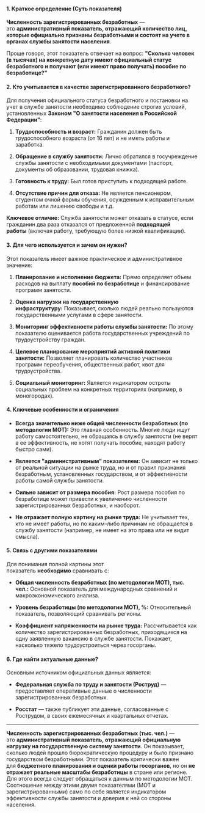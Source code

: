 #### **1. Краткое определение (Суть показателя)**

**Численность зарегистрированных безработных** — это **административный показатель, отражающий количество лиц, которые официально признаны безработными и состоят на учете в органах службы занятости населения**.

Проще говоря, этот показатель отвечает на вопрос: **"Сколько человек (в тысячах) на конкретную дату имеют официальный статус безработного и получают (или имеют право получать) пособие по безработице?"**

#### **2. Кто учитывается в качестве зарегистрированного безработного?**

Для получения официального статуса безработного и постановки на учет в службе занятости необходимо соблюдение строгих условий, установленных **Законом "О занятости населения в Российской Федерации"**:

1. **Трудоспособность и возраст:** Гражданин должен быть трудоспособного возраста (от 16 лет) и не иметь работы и заработка.
    
2. **Обращение в службу занятости:** Лично обратился в госучреждение службы занятости с необходимыми документами (паспорт, документы об образовании, трудовая книжка).
    
3. **Готовность к труду:** Был готов приступить к подходящей работе.
    
4. **Отсутствие причин для отказа:** Не является пенсионером, студентом очной формы обучения, осужденным к исправительным работам или лишению свободы и т.д.
    

**Ключевое отличие:** Служба занятости может отказать в статусе, если гражданин два раза отказался от предложенной **подходящей работы** (включая работу, требующую более низкой квалификации).

#### **3. Для чего используется и зачем он нужен?**

Этот показатель имеет важное практическое и административное значение:

1. **Планирование и исполнение бюджета:** Прямо определяет объем расходов на выплату **пособий по безработице** и финансирование программ занятости.
    
2. **Оценка нагрузки на государственную инфраструктуру:** Показывает, сколько людей реально пользуются государственными услугами в сфере занятости.
    
3. **Мониторинг эффективности работы службы занятости:** По этому показателю оценивается работа государственных учреждений по трудоустройству граждан.
    
4. **Целевое планирование мероприятий активной политики занятости:** Позволяет планировать количество участников программ переобучения, общественных работ, квот для трудоустройства.
    
5. **Социальный мониторинг:** Является индикатором остроты социальных проблем на конкретных территориях (например, в моногородах).
    

#### **4. Ключевые особенности и ограничения**

- **Всегда значительно ниже общей численности безработных (по методологии МОТ):** Это главная особенность. Многие люди ищут работу самостоятельно, не обращаясь в службу занятости (не верят в ее эффективность, не хотят получать пособие, находят работу быстро сами).
    
- **Является "административным" показателем:** Он зависит не только от реальной ситуации на рынке труда, но и от правил признания безработным, установленных государством, и от эффективности работы самой службы занятости.
    
- **Сильно зависит от размера пособия:** Рост размера пособия по безработице может привести к увеличению численности зарегистрированных безработных, и наоборот.
    
- **Не отражает полную картину на рынке труда:** Не учитывает тех, кто не имеет работы, но по каким-либо причинам не обращается в службу занятости (например, не имеет на это права или не видит смысла).
    

#### **5. Связь с другими показателями**

Для понимания полной картины этот показатель **необходимо** сравнивать с:

- **Общая численность безработных (по методологии МОТ), тыс. чел.:** Основной показатель для международных сравнений и макроэкономического анализа.
    
- **Уровень безработицы (по методологии МОТ), %:** Относительный показатель, позволяющий сравнивать регионы.
    
- **Коэффициент напряженности на рынке труда:** Рассчитывается как количество зарегистрированных безработных, приходящихся на одну заявленную вакансию в службе занятости. Покажает, насколько тяжело трудоустроиться через госорганы.
    

#### **6. Где найти актуальные данные?**

Основным источником официальных данных является:

- **Федеральная служба по труду и занятости (Роструд)** — предоставляет оперативные данные о численности зарегистрированных безработных.
    
- **Росстат** — также публикует эти данные, согласованные с Рострудом, в своих ежемесячных и квартальных отчетах.
    

---
**Численность зарегистрированных безработных (тыс. чел.)** — это **административный показатель, отражающий официальную нагрузку на государственную систему занятости**. Он показывает, сколько людей прошло бюрократическую процедуру и было признано государством безработными. Этот показатель критически важен для **бюджетного планирования и оценки работы госорганов**, но он **не отражает реальные масштабы безработицы** в стране или регионе. Для этого всегда следует обращаться к данным по методологии МОТ. Соотношение между этими двумя показателями (МОТ и зарегистрированными) само по себе является индикатором эффективности службы занятости и доверия к ней со стороны населения.